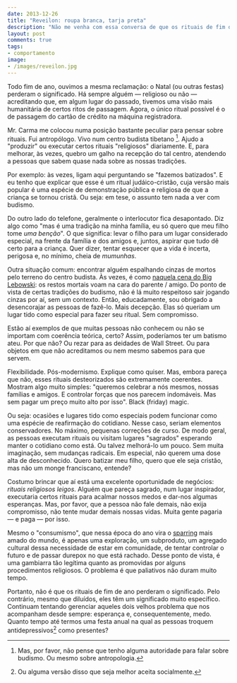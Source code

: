 ```yaml
---
date: 2013-12-26
title: "Reveilon: roupa branca, tarja preta"
description: "Não me venha com essa conversa de que os rituais de fim de ano perderam o significado"
layout: post
comments: true
tags:
- comportamento
image:
- /images/reveilon.jpg
---
```


Todo fim de ano, ouvimos a mesma reclamação: o Natal (ou outras festas) perderam o significado. Há sempre alguém — religioso ou não — acreditando que, em algum lugar do passado, tivemos uma visão mais humanitária de certos ritos de passagem. Agora, o único ritual possível é o de passagem do cartão de crédito na máquina registradora.

Mr. Carma me colocou numa posição bastante peculiar para pensar sobre rituais. Fui antropólogo. Vivo num centro budista tibetano [^1]. Ajudo a "produzir" ou executar certos rituais "religiosos" diariamente. E, para melhorar, às vezes, quebro um galho na recepção do tal centro, atendendo a pessoas que sabem quase nada sobre as nossas tradições.

Por exemplo: às vezes, ligam aqui perguntando se "fazemos batizados". E eu tenho que explicar que esse é um ritual judáico-cristão, cuja versão mais popular é uma espécie de demonstração pública e religiosa de que a criança se tornou cristã. Ou seja: em tese, o assunto tem nada a ver com budismo.

Do outro lado do telefone, geralmente o interlocutor fica desapontado. Diz algo como "mas é uma tradição na minha família, eu só quero que meu filho tome *uma benção*". O que significa: levar o filho para um lugar considerado especial, na frente da família e dos amigos e, juntos, aspirar que tudo dê certo para a criança. Quer dizer, tentar esquecer que a vida é incerta, perigosa e, no mínimo, cheia de *mumunhas*.

Outra situação comum: encontrar alguém espalhando cinzas de mortos pelo terreno do centro budista. Às vezes, é como [naquela cena do Big Lebowski](https://www.youtube.com/watch?v=_4ezPvzKe5M): os restos mortais voam na cara do parente / amigo. Do ponto de vista de certas tradições do budismo, não é lá muito respeitoso sair jogando cinzas por aí, sem um contexto. Então, educadamente, sou obrigado a desencorajar as pessoas de fazê-lo. Mais decepção. Elas só queriam um lugar tido como especial para fazer seu ritual. Sem compromisso.

Estão aí exemplos de que muitas pessoas não conhecem ou não se importam com coerência teórica, certo? Assim, poderíamos ter um batismo ateu. Por que não? Ou rezar para as deidades de Wall Street. Ou para objetos em que não acreditamos ou nem mesmo sabemos para que servem.

Flexibilidade. Pós-modernismo. Explique como quiser. Mas, embora pareça que não, esses rituais desteorizados são extremamente coerentes. Mostram algo muito simples: "queremos celebrar a nós mesmos, nossas famílias e amigos. E controlar forças que nos parecem indomáveis. Mas sem pagar um preço muito alto por isso". Black (friday) magic.

Ou seja: ocasiões e lugares tido como especiais podem funcionar como uma espécie de reafirmação do cotidiano. Nesse caso, seriam elementos conservadores. No máximo, pequenas correções de curso. De modo geral, as pessoas executam rituais ou visitam lugares "sagrados" esperando manter o cotidiano como está. Ou talvez melhorá-lo um pouco. Sem muita imaginação, sem mudanças radicais. Em especial, não querem uma dose alta de desconhecido. Quero batizar meu filho, quero que ele seja cristão, mas não um monge franciscano, entende?

Costumo brincar que aí está uma excelente oportunidade de negócios: *rituais religiosos leigos*. Alguém que pareça sagrado, num lugar inspirador, executaria certos rituais para acalmar nossos medos e dar-nos algumas esperanças. Mas, por favor, que a pessoa não fale demais, não exija compromisso, não tente mudar demais nossas vidas. Muita gente pagaria — e paga — por isso.

Mesmo o "consumismo", que nessa época do ano vira o [sparring](http://www.expertboxing.com/boxing-sparring) mais amado do mundo, é apenas uma exploração, um subproduto, um agregado cultural dessa necessidade de estar em comunidade, de tentar controlar o futuro e de passar durepox no que está rachado. Desse ponto de vista, é uma gambiarra tão legítima quanto as promovidas por alguns procedimentos religiosos. O problema é que paliativos não duram muito tempo.

Portanto, não é que os rituais de fim de ano perderam o significado. Pelo contrário, mesmo que diluídos, eles têm um significado muito específico. Continuam tentando gerenciar aqueles dois velhos problema que nos acompanham desde sempre: esperança e, consequentemente, medo. Quanto tempo até termos uma festa anual na qual as pessoas troquem antidepressivos[^2] como presentes?

[^1]: Mas, por favor, não pense que tenho alguma autoridade para falar sobre budismo. Ou mesmo sobre antropologia.
[^2]: Ou alguma versão disso que seja melhor aceita socialmente.